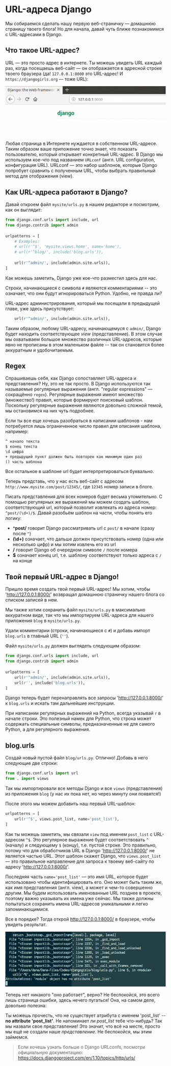 # URL-адреса Django

Мы собираемся сделать нашу первую веб-страничку — домашнюю страницу твоего блога! Но для начала, давай чуть ближе познакомимся с URL-адресами в Django.

## Что такое URL-адрес?

URL — это просто адрес в интернете. Ты можешь увидеть URL каждый раз, когда посещаешь веб-сайт — он отображается в адресной строке твоего браузера (да! `127.0.0.1:8000` это URL-адрес! И `https://djangogirls.org` — тоже URL):

![URL-адрес][1]

 [1]: images/url.png

Любая страница в Интернете нуждается в собственном URL-адресе. Таким образом ваше приложение точно знает, что показать пользователю, который открывает конкретный URL-адрес. В Django мы используем кое-что под названием `URLconf` (англ. URL configuration, конфигурация URL). URLconf — это набор шаблонов, которые Django попробует сравнить с полученным URL, чтобы выбрать правильный метод для отображения (view).

## Как URL-адреса работают в Django?

Давай откроем файл `mysite/urls.py` в нашем редакторе и посмотрим, как он выглядит:

```python
from django.conf.urls import include, url
from django.contrib import admin

urlpatterns = [
    # Examples:
    # url(r'^$', 'mysite.views.home', name='home'),
    # url(r'^blog/', include('blog.urls')),

    url(r'^admin/', include(admin.site.urls)),
]
```


Как можешь заметить, Django уже кое-что разместил здесь для нас.

Строки, начинающиеся с символа `#` являются комментариями -- это означает, что они будут игнорироваться Python. Удобно, не правда ли?

URL-адрес администрирования, который мы посещали в предыдущей главе, уже здесь присутствует:

```python
    url(r'^admin/', include(admin.site.urls)),
```


Таким образом, любому URL-адресу, начинающемуся с `admin/`, Django будет находить соответствующее *view* (представление). В этом случае мы охватываем большое множество различных URL-адресов, которые явно не прописаны в этом маленьком файле -- так он становится более аккуратным и удобочитаемым.

## Regex

Спрашиваешь себя, как Django сопоставляет URL-адреса и представления? Ну, это не так просто. В Django используются так называемые регулярные выражения (англ. "regular expressions" — сокращённо `regex`). Регулярные выражения имеют множество (множество!) правил, которые формируют поисковый шаблон. Поскольку регулярные выражения являются довольно сложной темой, мы остановимся на них чуть подробнее.

Если ты все еще хочешь разобраться в написании шаблонов - нам потребуется лишь ограниченное число правил для описания шаблона, например:

    ^ начало текста
    $ конец текста
    \d цифра
    + предыдущий пункт должен быть повторен как минимум один раз
    () часть шаблона


Все остальное в шаблоне url будет интерпретироваться буквально.

Теперь представь, что у нас есть веб-сайт с адресом `http://www.mysite.com/post/12345/`, где `12345` номер записи в блоге.

Писать представления для всех номеров будет весьма утомительно. С помощью регулярных же выражений мы можем создать шаблон, соответствующий url, который позволит извлекать из адреса номер: `^post/(\d+)/$`. Давай разобьём шаблон на части, чтобы понять его логику:

*   **^post/** говорит Django рассматривать url с `post/` в начале (сразу после `^`)
*   **(\d+)** означает, что дальше должен присутствовать номер (одна или несколько цифр) и мы хотим извлечь его из url
*   **/** говорит Django об очередном символе `/` после номера
*   **$** означает конец url, т.е. шаблону соответствуют только адреса с `/` на конце

## Твой первый URL-адрес в Django!

Пришло время создать твой первый URL-адрес! Мы хотим, чтобы 'http://127.0.0.1:8000/' возвращал домашнюю страничку нашего блога со списком записей в нем.

Мы также хотим сохранить файл `mysite/urls.py` в максимально аккуратном виде, так что мы импортируем URL-адреса для нашего приложения `blog` в `mysite/urls.py`.

Удали комментарии (строки, начинающиеся с `#`) и добавь импорт `blog.urls` в главный URL (`''`).

Файл `mysite/urls.py` должен выглядеть следующим образом:

```python
from django.conf.urls import include, url
from django.contrib import admin

urlpatterns = [
    url(r'^admin/', include(admin.site.urls)),
    url(r'', include('blog.urls')),
]
```


Django теперь будет перенаправлять все запросы 'http://127.0.0.1:8000/' к `blog.urls` и искать там дальнейшие инструкции.

При написании регулярных выражений на Python, всегда указывай `r` в начале строки. Это полезный намек для Python, что строка может содержать специальные символы, предназначенные не для самого Python, а для регулярного выражения.

## blog.urls

Создай новый пустой файл `blog/urls.py`. Отлично! Добавь в него следующие две строки:

```python
from django.conf.urls import url
from . import views
```


Так мы импортировали все методы Django и все `views` (представления) из приложения `blog` (у нас их пока нет, но через минуту они появятся!)

После этого мы можем добавить наш первый URL-шаблон:

```python
urlpatterns = [
    url(r'^$', views.post_list, name='post_list'),
]
```


Как ты можешь заметить, мы связали `view` под именем `post_list` с URL-адресом `^$`. Это регулярное выражение будет соответствовать `^` (началу) и следующему `$` (концу), т.е. пустой строке. Это правильно, потому что для обработчиков URL в Django 'http://127.0.0.1:8000/' не является частью URL. Этот шаблон скажет Django, что `views.post_list` — это правильное направление для запроса к твоему веб-сайту по адресу 'http://127.0.0.1:8000/'.

Последняя часть `name='post_list'` — это имя URL, которое будет использовано чтобы идентифицировать его. Оно может быть таким же, как имя представления (англ. view), а может и чем-то совершенно другим. Мы будем использовать именованные URL позднее в проекте, поэтому важно указывать их имена уже сейчас. Мы также должны попытаться сохранить имена URL-адресов уникальными и легко запоминающимися.

Все в порядке? Тогда открой http://127.0.0.1:8000/ в браузере, чтобы увидеть результат.

![Ошибка][2]

 [2]: images/error1.png

Теперь нет никакого "оно работает", верно? Не беспокойся, это всего лишь страница ошибки, здесь нечего пугаться! Она, на самом деле, довольно полезна:

Ты можешь прочесть, что не существует атрибута с именем 'post_list' -- **no attribute 'post_list'**. Не напоминает ли *post_list* тебе что-нибудь? Так мы назвали свое представление! Это значит, что всё на месте, просто мы ещё не создали наше *представление*. Не беспокойся, мы этим займемся.

> Если хочешь узнать больше о Django URLconfs, посмотри официальную документацию: https://docs.djangoproject.com/en/1.10/topics/http/urls/
